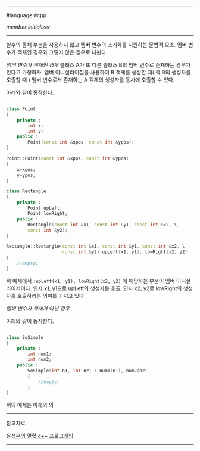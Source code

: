 
---

#language #cpp 

*member initializer*

---

함수의 몸체 부분을 사용하지 않고 멤버 변수의 초기화를 지원하는 문법적 요소.
멤버 변수가 객체인 경우와 그렇지 않은 경우로 나뉜다.

*멤버 변수가 객체인 경우*
클래스 A가 또 다른 클래스 B의 멤버 변수로 존재하는 경우가 있다고 가정하자. 멤버 이니셜라이절를 사용하여 B 객체를 생성할 때( 즉 B의 생성자를 호출할 때 ) 멤버 변수로서 존재하는 A 객체의 생성자를 동시에 호출할 수 있다.

아래와 같이 동작한다.

~~~cpp

class Point
{
	private :
		int x;
		int y;
	public :
		Point(const int &xpos, const int &ypos);
}

Point::Point(const int &xpos, const int &ypos)
{
	x=xpos;
	y=ypos;
}

class Rectangle
{
	private :
		Point upLeft;
		Point lowRight;
	public :
		Rectangle(const int &x1, const int &y1, const int &x2, \
		const int &y2);
}

Rectangle::Rectangle(const int &x1, const int &y1, const int &x2, \
					 const int &y2):upLeft(x1, y1), lowRight(x2, y2)
{
	//empty;
}

~~~

위 예제에서 `:upLeft(x1, y1), lowRight(x2, y2)` 에 해당하는 부분이 멤버 이니셜라이저이다. 인자 x1, y1으로 upLeft의 생성자를 호출, 인자 x2, y2로 lowRight의 생성자를 호출하라는 의미를 가지고 있다.

*멤버 변수가 객체가 아닌 경우*

아래와 같이 동작한다.

~~~cpp

class SoSimple
{
	private :
		int num1;
		int num2;
	public :
		SoSimple(int n1, int n2) : num1(n1), num2(n2)
		{
			//empty;
		}
}

~~~

위의 예제는 아래와 와

---

참고자료

[윤성우의 열혈 c++ 프로그래밍](https://product.kyobobook.co.kr/detail/S000001589147)

---